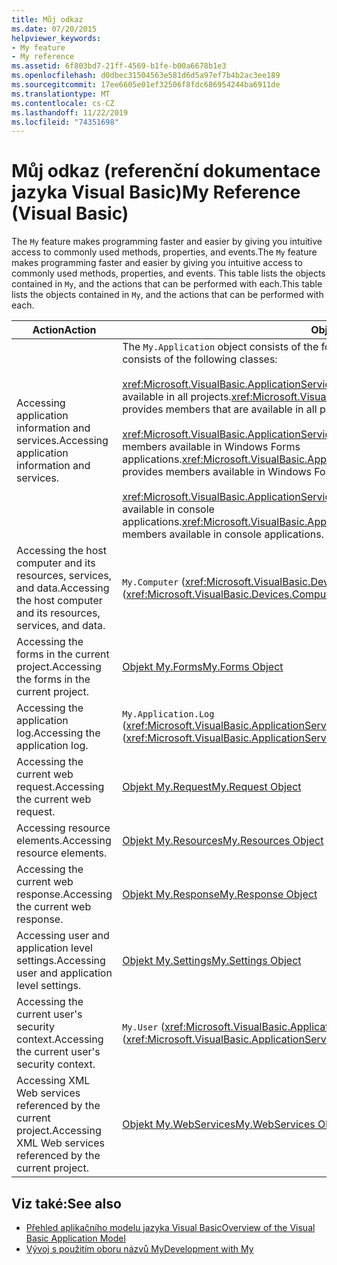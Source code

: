```yaml
---
title: Můj odkaz
ms.date: 07/20/2015
helpviewer_keywords:
- My feature
- My reference
ms.assetid: 6f803bd7-21ff-4569-b1fe-b00a6678b1e3
ms.openlocfilehash: d0dbec31504563e581d6d5a97ef7b4b2ac3ee189
ms.sourcegitcommit: 17ee6605e01ef32506f8fdc686954244ba6911de
ms.translationtype: MT
ms.contentlocale: cs-CZ
ms.lasthandoff: 11/22/2019
ms.locfileid: "74351698"
---
```

# <a name="my-reference-visual-basic"></a><span data-ttu-id="7a69a-102">Můj odkaz (referenční dokumentace jazyka Visual Basic)</span><span class="sxs-lookup"><span data-stu-id="7a69a-102">My Reference (Visual Basic)</span></span>
<span data-ttu-id="7a69a-103">The `My` feature makes programming faster and easier by giving you intuitive access to commonly used methods, properties, and events.</span><span class="sxs-lookup"><span data-stu-id="7a69a-103">The `My` feature makes programming faster and easier by giving you intuitive access to commonly used methods, properties, and events.</span></span> <span data-ttu-id="7a69a-104">This table lists the objects contained in `My`, and the actions that can be performed with each.</span><span class="sxs-lookup"><span data-stu-id="7a69a-104">This table lists the objects contained in `My`, and the actions that can be performed with each.</span></span>  
  
|<span data-ttu-id="7a69a-105">**Action**</span><span class="sxs-lookup"><span data-stu-id="7a69a-105">**Action**</span></span>|<span data-ttu-id="7a69a-106">**Object**</span><span class="sxs-lookup"><span data-stu-id="7a69a-106">**Object**</span></span>|  
|----------------|----------------|  
|<span data-ttu-id="7a69a-107">Accessing application information and services.</span><span class="sxs-lookup"><span data-stu-id="7a69a-107">Accessing application information and services.</span></span>|<span data-ttu-id="7a69a-108">The `My.Application` object consists of the following classes:</span><span class="sxs-lookup"><span data-stu-id="7a69a-108">The `My.Application` object consists of the following classes:</span></span><br /><br /> <span data-ttu-id="7a69a-109"><xref:Microsoft.VisualBasic.ApplicationServices.ApplicationBase> provides members that are available in all projects.</span><span class="sxs-lookup"><span data-stu-id="7a69a-109"><xref:Microsoft.VisualBasic.ApplicationServices.ApplicationBase> provides members that are available in all projects.</span></span><br /><br /> <span data-ttu-id="7a69a-110"><xref:Microsoft.VisualBasic.ApplicationServices.WindowsFormsApplicationBase> provides members available in Windows Forms applications.</span><span class="sxs-lookup"><span data-stu-id="7a69a-110"><xref:Microsoft.VisualBasic.ApplicationServices.WindowsFormsApplicationBase> provides members available in Windows Forms applications.</span></span><br /><br /> <span data-ttu-id="7a69a-111"><xref:Microsoft.VisualBasic.ApplicationServices.ConsoleApplicationBase> provides members available in console applications.</span><span class="sxs-lookup"><span data-stu-id="7a69a-111"><xref:Microsoft.VisualBasic.ApplicationServices.ConsoleApplicationBase> provides members available in console applications.</span></span>|  
|<span data-ttu-id="7a69a-112">Accessing the host computer and its resources, services, and data.</span><span class="sxs-lookup"><span data-stu-id="7a69a-112">Accessing the host computer and its resources, services, and data.</span></span>|<span data-ttu-id="7a69a-113">`My.Computer` (<xref:Microsoft.VisualBasic.Devices.Computer>)</span><span class="sxs-lookup"><span data-stu-id="7a69a-113">`My.Computer` (<xref:Microsoft.VisualBasic.Devices.Computer>)</span></span>|  
|<span data-ttu-id="7a69a-114">Accessing the forms in the current project.</span><span class="sxs-lookup"><span data-stu-id="7a69a-114">Accessing the forms in the current project.</span></span>|[<span data-ttu-id="7a69a-115">Objekt My.Forms</span><span class="sxs-lookup"><span data-stu-id="7a69a-115">My.Forms Object</span></span>](../../../visual-basic/language-reference/objects/my-forms-object.md)|  
|<span data-ttu-id="7a69a-116">Accessing the application log.</span><span class="sxs-lookup"><span data-stu-id="7a69a-116">Accessing the application log.</span></span>|<span data-ttu-id="7a69a-117">`My.Application.Log` (<xref:Microsoft.VisualBasic.ApplicationServices.ApplicationBase.Log%2A>)</span><span class="sxs-lookup"><span data-stu-id="7a69a-117">`My.Application.Log` (<xref:Microsoft.VisualBasic.ApplicationServices.ApplicationBase.Log%2A>)</span></span>|  
|<span data-ttu-id="7a69a-118">Accessing the current web request.</span><span class="sxs-lookup"><span data-stu-id="7a69a-118">Accessing the current web request.</span></span>|[<span data-ttu-id="7a69a-119">Objekt My.Request</span><span class="sxs-lookup"><span data-stu-id="7a69a-119">My.Request Object</span></span>](../../../visual-basic/language-reference/objects/my-request-object.md)|  
|<span data-ttu-id="7a69a-120">Accessing resource elements.</span><span class="sxs-lookup"><span data-stu-id="7a69a-120">Accessing resource elements.</span></span>|[<span data-ttu-id="7a69a-121">Objekt My.Resources</span><span class="sxs-lookup"><span data-stu-id="7a69a-121">My.Resources Object</span></span>](../../../visual-basic/language-reference/objects/my-resources-object.md)|  
|<span data-ttu-id="7a69a-122">Accessing the current web response.</span><span class="sxs-lookup"><span data-stu-id="7a69a-122">Accessing the current web response.</span></span>|[<span data-ttu-id="7a69a-123">Objekt My.Response</span><span class="sxs-lookup"><span data-stu-id="7a69a-123">My.Response Object</span></span>](../../../visual-basic/language-reference/objects/my-response-object.md)|  
|<span data-ttu-id="7a69a-124">Accessing user and application level settings.</span><span class="sxs-lookup"><span data-stu-id="7a69a-124">Accessing user and application level settings.</span></span>|[<span data-ttu-id="7a69a-125">Objekt My.Settings</span><span class="sxs-lookup"><span data-stu-id="7a69a-125">My.Settings Object</span></span>](../../../visual-basic/language-reference/objects/my-settings-object.md)|  
|<span data-ttu-id="7a69a-126">Accessing the current user's security context.</span><span class="sxs-lookup"><span data-stu-id="7a69a-126">Accessing the current user's security context.</span></span>|<span data-ttu-id="7a69a-127">`My.User` (<xref:Microsoft.VisualBasic.ApplicationServices.User>)</span><span class="sxs-lookup"><span data-stu-id="7a69a-127">`My.User` (<xref:Microsoft.VisualBasic.ApplicationServices.User>)</span></span>|  
|<span data-ttu-id="7a69a-128">Accessing XML Web services referenced by the current project.</span><span class="sxs-lookup"><span data-stu-id="7a69a-128">Accessing XML Web services referenced by the current project.</span></span>|[<span data-ttu-id="7a69a-129">Objekt My.WebServices</span><span class="sxs-lookup"><span data-stu-id="7a69a-129">My.WebServices Object</span></span>](../../../visual-basic/language-reference/objects/my-webservices-object.md)|  
  
## <a name="see-also"></a><span data-ttu-id="7a69a-130">Viz také:</span><span class="sxs-lookup"><span data-stu-id="7a69a-130">See also</span></span>

- [<span data-ttu-id="7a69a-131">Přehled aplikačního modelu jazyka Visual Basic</span><span class="sxs-lookup"><span data-stu-id="7a69a-131">Overview of the Visual Basic Application Model</span></span>](../../../visual-basic/developing-apps/development-with-my/overview-of-the-visual-basic-application-model.md)
- [<span data-ttu-id="7a69a-132">Vývoj s použitím oboru názvů My</span><span class="sxs-lookup"><span data-stu-id="7a69a-132">Development with My</span></span>](../../../visual-basic/developing-apps/development-with-my/index.md)
